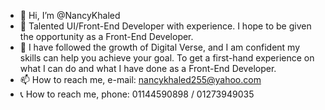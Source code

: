 - 👋 Hi, I’m @NancyKhaled
- 👀 Talented UI/Front-End Developer with experience. I hope to be given the opportunity as a Front-End Developer.
- 🌱 I have followed the growth of Digital Verse, and I am confident my skills can help you achieve your goal. To get a first-hand experience on what I can do and what I have done as a Front-End Developer.
- 📫 How to reach me, e-mail: nancykhaled255@yahoo.com
- 📞 How to reach me, phone: 01144590898 / 01273949035

<!---
NancyKhaled/NancyKhaled is a ✨ special ✨ repository because its `README.md` (this file) appears on your GitHub profile.
You can click the Preview link to take a look at your changes.
--->
